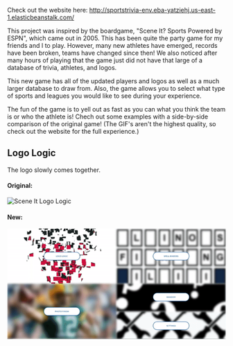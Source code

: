 Check out the website here: http://sportstrivia-env.eba-yatziehj.us-east-1.elasticbeanstalk.com/

This project was inspired by the boardgame, "Scene It? Sports Powered by ESPN", which came out in 2005. This has been quite the party game for my friends and I to play. However, many new athletes have emerged, records have been broken, teams have changed since then! We also noticed after many hours of playing that the game just did not have that large of a database of trivia, athletes, and logos.

This new game has all of the updated players and logos as well as a much larger database to draw from. Also, the game allows you to select what type of sports and leagues you would like to see during your experience. 

The fun of the game is to yell out as fast as you can what you think the team is or who the athlete is! Chech out some examples with a side-by-side comparison of the original game! 
(The GIF's aren't the highest quality, so check out the website for the full experience.)


## Logo Logic 
The logo slowly comes together. 

#### Original: 
![Scene It Logo Logic](demo/logologic.gif)


#### New:
![Sports Trivia Logo Logic](demo/st_logologic.gif)

